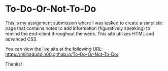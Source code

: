 # To-Do-Or-Not-To-Do
This is my assignment submission where I was tasked to create a simplistic page that contains notes to add information (figuratively speaking) to remind the end-client throughout the week. This site utilizes HTML and advanced CSS.

You can view the live site at the following URL: https://mjihaduddin00.github.io/To-Do-Or-Not-To-Do/

Thanks!
